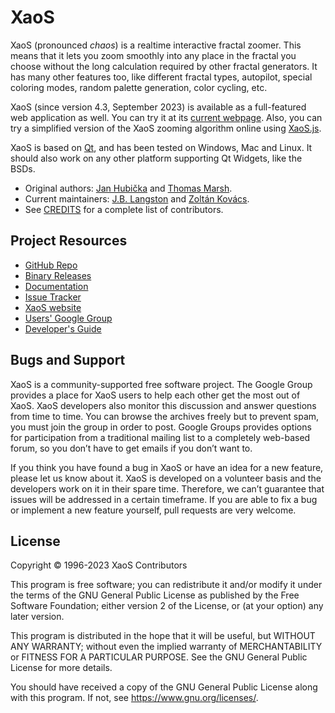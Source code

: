 XaoS
====

XaoS (pronounced *chaos*) is a realtime interactive fractal zoomer. This
means that it lets you zoom smoothly into any place in the fractal you
choose without the long calculation required by other fractal generators.
It has many other features too, like different fractal types, autopilot,
special coloring modes, random palette generation, color cycling, etc.

XaoS (since version 4.3, September 2023) is available as a full-featured web application as well.
You can try it at its [current webpage](https://matek.hu/zoltan/xaos).
Also, you can try a simplified version of the XaoS zooming algorithm online using
[XaoS.js](https://xaos-project.github.io/XaoSjs/).

XaoS is based on [Qt](http://www.qt.io), and has been tested on Windows, Mac and Linux. It
should also work on any other platform supporting Qt Widgets, like the BSDs.

- Original authors: [Jan Hubička](https://www.ucw.cz/~hubicka/) and [Thomas Marsh](https://www.linkedin.com/in/thomasmarsh).
- Current maintainers: [J.B. Langston](https://www.linkedin.com/in/jblangston/) and [Zoltán Kovács](https://matek.hu/zoltan).
- See [CREDITS](CREDITS.md) for a complete list of contributors.

Project Resources
-----------------

- [GitHub Repo](https://github.com/xaos-project/XaoS)
- [Binary Releases](https://github.com/xaos-project/XaoS/releases)
- [Documentation](https://github.com/xaos-project/XaoS/wiki)
- [Issue Tracker](https://github.com/xaos-project/XaoS/issues)
- [XaoS website](http://xaos.sourceforge.net/)
- [Users' Google Group](http://groups.google.com/group/xaos-users)
- [Developer's Guide](https://github.com/xaos-project/XaoS/wiki/Developer's-Guide)

Bugs and Support
----------------

XaoS is a community-supported free software project. The Google Group provides
a place for XaoS users to help each other get the most out of XaoS. XaoS
developers also monitor this discussion and answer questions from time to time.
You can browse the archives freely but to prevent spam, you must join the group
in order to post. Google Groups provides options for participation from a
traditional mailing list to a completely web-based forum, so you don’t have to
get emails if you don’t want to.

If you think you have found a bug in XaoS or have an idea for a new feature,
please let us know about it. XaoS is developed on a volunteer basis and the
developers work on it in their spare time. Therefore, we can’t guarantee that
issues will be addressed in a certain timeframe. If you are able to fix a bug
or implement a new feature yourself, pull requests are very welcome.

License
-------

Copyright © 1996-2023 XaoS Contributors

This program is free software; you can redistribute it and/or modify
it under the terms of the GNU General Public License as published by
the Free Software Foundation; either version 2 of the License, or
(at your option) any later version.

This program is distributed in the hope that it will be useful,
but WITHOUT ANY WARRANTY; without even the implied warranty of
MERCHANTABILITY or FITNESS FOR A PARTICULAR PURPOSE.  See the
GNU General Public License for more details.

You should have received a copy of the GNU General Public License
along with this program.  If not, see <https://www.gnu.org/licenses/>.
